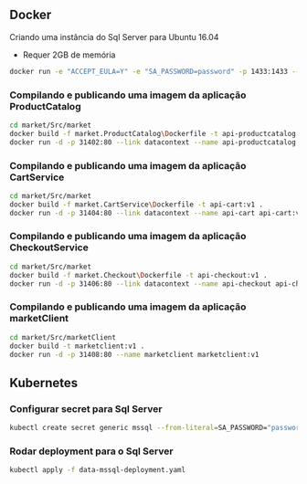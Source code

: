 ## Docker

Criando uma instância do Sql Server para Ubuntu 16.04

* Requer 2GB de memória

```sh
docker run -e "ACCEPT_EULA=Y" -e "SA_PASSWORD=password" -p 1433:1433 --name datacontext -d mcr.microsoft.com/mssql/server:2019-CU4-ubuntu-16.04
```

### Compilando e publicando uma imagem da aplicação ProductCatalog
```sh
cd market/Src/market
docker build -f market.ProductCatalog\Dockerfile -t api-productcatalog:v1 .
docker run -d -p 31402:80 --link datacontext --name api-productcatalog api-productcatalog:v1
```

### Compilando e publicando uma imagem da aplicação CartService
```sh
cd market/Src/market
docker build -f market.CartService\Dockerfile -t api-cart:v1 .
docker run -d -p 31404:80 --link datacontext --name api-cart api-cart:v1
```

### Compilando e publicando uma imagem da aplicação CheckoutService
```sh
cd market/Src/market
docker build -f market.Checkout\Dockerfile -t api-checkout:v1 .
docker run -d -p 31406:80 --link datacontext --name api-checkout api-checkout:v1
```

### Compilando e publicando uma imagem da aplicação marketClient
```sh
cd market/Src/marketClient
docker build -t marketclient:v1 .
docker run -d -p 31408:80 --name marketclient marketclient:v1
```

## Kubernetes

### Configurar secret para Sql Server
```sh
kubectl create secret generic mssql --from-literal=SA_PASSWORD="password"
```

### Rodar deployment para o Sql Server
```sh
kubectl apply -f data-mssql-deployment.yaml
```